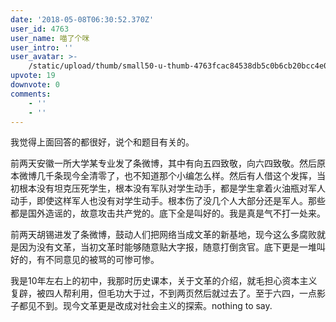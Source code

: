 ```yaml
---
date: '2018-05-08T06:30:52.370Z'
user_id: 4763
user_name: 喵了个咪
user_intro: ''
user_avatar: >-
    /static/upload/thumb/small50-u-thumb-4763fcac84538db5c0b6cb20bcc4e054ef0d95069cd1.png
upvote: 19
downvote: 0
comments:
    - ''
    - ''
---
```


我觉得上面回答的都很好，说个和题目有关的。

前两天安徽一所大学某专业发了条微博，其中有向五四致敬，向六四致敬。然后原本微博几千条现今全清零了，也不知道那个小编怎么样。然后有人借这个发挥，当初根本没有坦克压死学生，根本没有军队对学生动手，都是学生拿着火油瓶对军人动手，即使这样军人也没有对学生动手。根本伤了没几个人大部分还是军人。那些都是国外造谣的，故意攻击共产党的。底下全是叫好的。我是真是气不打一处来。

前两天胡锡进发了条微博，鼓动人们把网络当成文革的新基地，现今这么多腐败就是因为没有文革，当初文革时能够随意贴大字报，随意打倒贪官。底下更是一堆叫好的，有不同意见的被骂的可惨可惨。

我是10年左右上的初中，我那时历史课本，关于文革的介绍，就毛担心资本主义复辟，被四人帮利用，但毛功大于过，不到两页然后就过去了。至于六四，一点影子都见不到。现今文革更是改成对社会主义的探索。nothing to say.
